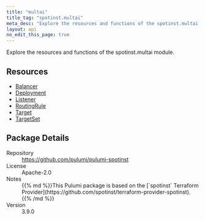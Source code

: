 ```yaml
---
title: "multai"
title_tag: "spotinst.multai"
meta_desc: "Explore the resources and functions of the spotinst.multai module."
layout: api
no_edit_this_page: true
---
```


<!-- WARNING: this file was generated by Pulumi Docs Generator. -->
<!-- Do not edit by hand unless you're certain you know what you are doing! -->

Explore the resources and functions of the spotinst.multai module.

<h2 id="resources">Resources</h2>
<ul class="api">
    <li><a href="balancer" title="Balancer"><span class="symbol resource"></span>Balancer</a></li>
    <li><a href="deployment" title="Deployment"><span class="symbol resource"></span>Deployment</a></li>
    <li><a href="listener" title="Listener"><span class="symbol resource"></span>Listener</a></li>
    <li><a href="routingrule" title="RoutingRule"><span class="symbol resource"></span>RoutingRule</a></li>
    <li><a href="target" title="Target"><span class="symbol resource"></span>Target</a></li>
    <li><a href="targetset" title="TargetSet"><span class="symbol resource"></span>TargetSet</a></li>
</ul>

<h2 id="package-details">Package Details</h2>
<dl class="package-details">
	<dt>Repository</dt>
	<dd><a href="https://github.com/pulumi/pulumi-spotinst">https://github.com/pulumi/pulumi-spotinst</a></dd>
	<dt>License</dt>
	<dd>Apache-2.0</dd>
	<dt>Notes</dt>
	<dd>{{% md %}}This Pulumi package is based on the [`spotinst` Terraform Provider](https://github.com/spotinst/terraform-provider-spotinst).{{% /md %}}</dd>
	<dt>Version</dt>
	<dd>3.9.0</dd>
</dl>

